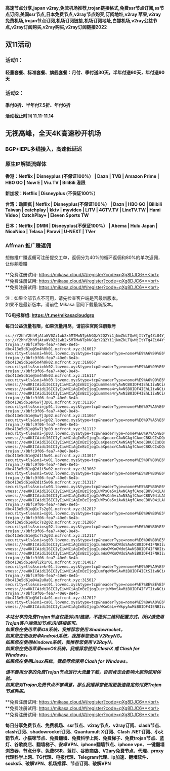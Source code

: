 **高速节点分享,japan v2ray,免流机场推荐,trojan链接格式,免费ssr节点订阅,ss节点订阅,美国ssr节点,日本免费节点,v2ray节点购买,订阅地址,v2ray 苹果,v2ray 免费机场,trojan节点订阅,机场订阅链接,机场订阅地址,白嫖机场,v2ray公益节点,v2ray订阅购买,v2ray购买,v2ray订阅链接2022**

## 双11活动

### 活动1：
**轻量套餐、标准套餐、旗舰套餐：月付、季付送30天，半年付送60天，年付送90天**

### 活动2：
**季付8折、半年付7.5折、年付6折**

**活动截止时间 11.11-11.14**





## 无视高峰，全天4K高速秒开机场
### BGP+IEPL多线接入，高速低延迟
### 原生IP解锁流媒体

**香港：Netflix | Disneyplus (不保证100%） | Dazn | TVB | Amazon Prime | HBO GO | Now E | Viu.TV | BiliBili 港限**

**新加坡：Netflix | Disneyplus (不保证100%）**

**台湾：动画疯 | Netflix | Disneyplus(不保证100%） | Dazn | HBO GO | Bilibili Taiwan | catchplay | kktv | myvideo | LiTV | 4GTV.TV | LineTV.TW | Hami Video | CatchPlay+ | Eleven Sports TW**

**日本：Netflix | DMM | Disneyplus(不保证100%） | Abema | Hulu Japan | NicoNico | Telasa | Paravi | U-NEXT | TVer**

### Affman 推广赚返佣
想做推广赚返佣可注册提交工单，返佣分为40%的循环返佣和80%的单次返佣，让你躺着赚


**免费注册试用: https://mikasa.cloud/#/register?code=qXg8DJC6**<br/>
**免费注册试用: https://mikasa.cloud/#/register?code=qXg8DJC6**<br/>
**免费注册试用: https://mikasa.cloud/#/register?code=qXg8DJC6**<br/>

注：如果全部节点不可用，请先检查客户端是否最新版本。<br/>
  如果不是最新版本，请前往 Mikasa 官网下载最新版本。

**TG电报群组: https://t.me/mikasacloudgrp**

**每日公益流量有限，如果流量用尽，请前往官网注册账号**

```
ss://Y2hhY2hhMjAtaWV0Zi1wb2x5MTMwNTpkNGQzY2Q2Yi1jNmZkLTQwNjItYTg4Zi04YjEwMmMzMTExNWU=@1.1.1.1:53#%E6%97%A0%E6%B3%95%E4%BD%BF%E7%94%A8%E8%AF%B7%E6%9D%A5%E5%AE%98%E7%BD%91%E6%9B%B4%E6%96%B0%E8%AE%A2%E9%98%85
ss://Y2hhY2hhMjAtaWV0Zi1wb2x5MTMwNTpkNGQzY2Q2Yi1jNmZkLTQwNjItYTg4Zi04YjEwMmMzMTExNWU=@1.1.1.1:53#%E5%AE%98%E6%96%B9%E7%BD%91%E7%AB%99%EF%BC%9Amikasa.cloud
trojan://0bfc9f06-fea7-40e0-8e4b-dbc413e5d61e@5m4h0k01.mcfront.xyz:31601?security=tls&sni=hk01.lovemc.xyz&type=tcp&headerType=none#%E9%A6%99%E6%B8%AF%2001%20%7C%201x%20HK
trojan://0bfc9f06-fea7-40e0-8e4b-dbc413e5d61e@5m4h0k02.mcfront.xyz:31606?security=tls&sni=hk02.lovemc.xyz&type=tcp&headerType=none#%E9%A6%99%E6%B8%AF%2002%20%7C%201x%20HK
trojan://0bfc9f06-fea7-40e0-8e4b-dbc413e5d61e@5m4h0k03.mcfront.xyz:31611?security=tls&sni=hk03.lovemc.xyz&type=tcp&headerType=none#%E9%A6%99%E6%B8%AF%2003%20%7C%201x%20HK
vmess://ew0KICAidiI6ICIyIiwNCiAgInBzIjogIummmea4ryAwNCB8IDF4IEhLIiwNCiAgImFkZCI6ICI1bTRoMGswNC5tY2Zyb250Lnh5eiIsDQogICJwb3J0IjogIjMxNjAxIiwNCiAgImlkIjogIjBiZmM5ZjA2LWZlYTctNDBlMC04ZTRiLWRiYzQxM2U1ZDYxZSIsDQogICJhaWQiOiAiMCIsDQogICJzY3kiOiAiYXV0byIsDQogICJuZXQiOiAidGNwIiwNCiAgInR5cGUiOiAibm9uZSIsDQogICJob3N0IjogIiIsDQogICJwYXRoIjogIiIsDQogICJ0bHMiOiAidGxzIiwNCiAgInNuaSI6ICJoazA0LmxvdmVtYy54eXoiLA0KICAiYWxwbiI6ICIiDQp9
vmess://ew0KICAidiI6ICIyIiwNCiAgInBzIjogIummmea4ryAwNSB8IDF4IEhLIiwNCiAgImFkZCI6ICI1bTRoMGswNS5tY2Zyb250Lnh5eiIsDQogICJwb3J0IjogIjMxNjA2IiwNCiAgImlkIjogIjBiZmM5ZjA2LWZlYTctNDBlMC04ZTRiLWRiYzQxM2U1ZDYxZSIsDQogICJhaWQiOiAiMCIsDQogICJzY3kiOiAiYXV0byIsDQogICJuZXQiOiAidGNwIiwNCiAgInR5cGUiOiAibm9uZSIsDQogICJob3N0IjogIiIsDQogICJwYXRoIjogIiIsDQogICJ0bHMiOiAidGxzIiwNCiAgInNuaSI6ICJoazA1LmxvdmVtYy54eXoiLA0KICAiYWxwbiI6ICIiDQp9
vmess://ew0KICAidiI6ICIyIiwNCiAgInBzIjogIummmea4ryAwNiB8IDF4IEhLIiwNCiAgImFkZCI6ICI1bTRoMGswNi5tY2Zyb250Lnh5eiIsDQogICJwb3J0IjogIjMxNjExIiwNCiAgImlkIjogIjBiZmM5ZjA2LWZlYTctNDBlMC04ZTRiLWRiYzQxM2U1ZDYxZSIsDQogICJhaWQiOiAiMCIsDQogICJzY3kiOiAiYXV0byIsDQogICJuZXQiOiAidGNwIiwNCiAgInR5cGUiOiAibm9uZSIsDQogICJob3N0IjogIiIsDQogICJwYXRoIjogIiIsDQogICJ0bHMiOiAidGxzIiwNCiAgInNuaSI6ICJoazA2LmxvdmVtYy54eXoiLA0KICAiYWxwbiI6ICIiDQp9
trojan://0bfc9f06-fea7-40e0-8e4b-dbc413e5d61e@6w7j3p01.mcfront.xyz:31116?security=tls&sni=jp01.lovemc.xyz&type=tcp&headerType=none#%E6%97%A5%E6%9C%AC%2001%20%7C%201x%20JP
trojan://0bfc9f06-fea7-40e0-8e4b-dbc413e5d61e@6w7j3p02.mcfront.xyz:31106?security=tls&sni=jp02.lovemc.xyz&type=tcp&headerType=none#%E6%97%A5%E6%9C%AC%2002%20%20%7C%201x%20JP
trojan://0bfc9f06-fea7-40e0-8e4b-dbc413e5d61e@6w7j3p03.mcfront.xyz:31111?security=tls&sni=jp03.lovemc.xyz&type=tcp&headerType=none#%E6%97%A5%E6%9C%AC%2003%20%20%7C%201x%20JP
vmess://ew0KICAidiI6ICIyIiwNCiAgInBzIjogIuaXpeacrCAwNCAgfCAxeCBKUCIsDQogICJhZGQiOiAiNnc3ajNwMDQubWNmcm9udC54eXoiLA0KICAicG9ydCI6ICIzMTExNiIsDQogICJpZCI6ICIwYmZjOWYwNi1mZWE3LTQwZTAtOGU0Yi1kYmM0MTNlNWQ2MWUiLA0KICAiYWlkIjogIjAiLA0KICAic2N5IjogImF1dG8iLA0KICAibmV0IjogInRjcCIsDQogICJ0eXBlIjogIm5vbmUiLA0KICAiaG9zdCI6ICIiLA0KICAicGF0aCI6ICIiLA0KICAidGxzIjogInRscyIsDQogICJzbmkiOiAianAwNC5sb3ZlbWMueHl6IiwNCiAgImFscG4iOiAiIg0KfQ==
vmess://ew0KICAidiI6ICIyIiwNCiAgInBzIjogIuaXpeacrCAwNSAgfCAxeCBKUCIsDQogICJhZGQiOiAiNnc3ajNwMDUubWNmcm9udC54eXoiLA0KICAicG9ydCI6ICIzMTEwNiIsDQogICJpZCI6ICIwYmZjOWYwNi1mZWE3LTQwZTAtOGU0Yi1kYmM0MTNlNWQ2MWUiLA0KICAiYWlkIjogIjAiLA0KICAic2N5IjogImF1dG8iLA0KICAibmV0IjogInRjcCIsDQogICJ0eXBlIjogIm5vbmUiLA0KICAiaG9zdCI6ICIiLA0KICAicGF0aCI6ICIiLA0KICAidGxzIjogInRscyIsDQogICJzbmkiOiAianAwNS5sb3ZlbWMueHl6IiwNCiAgImFscG4iOiAiIg0KfQ==
vmess://ew0KICAidiI6ICIyIiwNCiAgInBzIjogIuaXpeacrCAwNiAgfCAxeCBKUCIsDQogICJhZGQiOiAiNnc3ajNwMDYubWNmcm9udC54eXoiLA0KICAicG9ydCI6ICIzMTExMSIsDQogICJpZCI6ICIwYmZjOWYwNi1mZWE3LTQwZTAtOGU0Yi1kYmM0MTNlNWQ2MWUiLA0KICAiYWlkIjogIjAiLA0KICAic2N5IjogImF1dG8iLA0KICAibmV0IjogInRjcCIsDQogICJ0eXBlIjogIm5vbmUiLA0KICAiaG9zdCI6ICIiLA0KICAicGF0aCI6ICIiLA0KICAidGxzIjogInRscyIsDQogICJzbmkiOiAianAwNi5sb3ZlbWMueHl6IiwNCiAgImFscG4iOiAiIg0KfQ==
trojan://0bfc9f06-fea7-40e0-8e4b-dbc413e5d61e@2d1t5w01.mcfront.xyz:31301?security=tls&sni=tw01.lovemc.xyz&type=tcp&headerType=none#%E5%8F%B0%E6%B9%BE%2001%20%20%7C%201x%20TWN
trojan://0bfc9f06-fea7-40e0-8e4b-dbc413e5d61e@2d1t5w02.mcfront.xyz:31306?security=tls&sni=tw02.lovemc.xyz&type=tcp&headerType=none#%E5%8F%B0%E6%B9%BE%2002%20%20%7C%201x%20TWN
trojan://0bfc9f06-fea7-40e0-8e4b-dbc413e5d61e@2d1t5w06.mcfront.xyz:31311?security=tls&sni=tw03.lovemc.xyz&type=tcp&headerType=none#%E5%8F%B0%E6%B9%BE%2003%20%20%7C%201x%20TWN
vmess://ew0KICAidiI6ICIyIiwNCiAgInBzIjogIuWPsOa5viAwNCAgfCAxeCBUV04iLA0KICAiYWRkIjogIjJkMXQ1dzA0Lm1jZnJvbnQueHl6IiwNCiAgInBvcnQiOiAiMzEzMDEiLA0KICAiaWQiOiAiMGJmYzlmMDYtZmVhNy00MGUwLThlNGItZGJjNDEzZTVkNjFlIiwNCiAgImFpZCI6ICIwIiwNCiAgInNjeSI6ICJhdXRvIiwNCiAgIm5ldCI6ICJ0Y3AiLA0KICAidHlwZSI6ICJub25lIiwNCiAgImhvc3QiOiAiIiwNCiAgInBhdGgiOiAiIiwNCiAgInRscyI6ICJ0bHMiLA0KICAic25pIjogInR3MDQubG92ZW1jLnh5eiIsDQogICJhbHBuIjogIiINCn0=
vmess://ew0KICAidiI6ICIyIiwNCiAgInBzIjogIuWPsOa5viAwNSAgfCAxeCBUV04iLA0KICAiYWRkIjogIjJkMXQ1dzA1Lm1jZnJvbnQueHl6IiwNCiAgInBvcnQiOiAiMzEzMDYiLA0KICAiaWQiOiAiMGJmYzlmMDYtZmVhNy00MGUwLThlNGItZGJjNDEzZTVkNjFlIiwNCiAgImFpZCI6ICIwIiwNCiAgInNjeSI6ICJhdXRvIiwNCiAgIm5ldCI6ICJ0Y3AiLA0KICAidHlwZSI6ICJub25lIiwNCiAgImhvc3QiOiAiIiwNCiAgInBhdGgiOiAiIiwNCiAgInRscyI6ICJ0bHMiLA0KICAic25pIjogInR3MDUubG92ZW1jLnh5eiIsDQogICJhbHBuIjogIiINCn0=
vmess://ew0KICAidiI6ICIyIiwNCiAgInBzIjogIuWPsOa5viAwNiAgfCAxeCBUV04iLA0KICAiYWRkIjogIjJkMXQ1dzA2Lm1jZnJvbnQueHl6IiwNCiAgInBvcnQiOiAiMzEzMTEiLA0KICAiaWQiOiAiMGJmYzlmMDYtZmVhNy00MGUwLThlNGItZGJjNDEzZTVkNjFlIiwNCiAgImFpZCI6ICIwIiwNCiAgInNjeSI6ICJhdXRvIiwNCiAgIm5ldCI6ICJ0Y3AiLA0KICAidHlwZSI6ICJub25lIiwNCiAgImhvc3QiOiAiIiwNCiAgInBhdGgiOiAiIiwNCiAgInRscyI6ICJ0bHMiLA0KICAic25pIjogInR3MDYubG92ZW1jLnh5eiIsDQogICJhbHBuIjogIiINCn0=
trojan://0bfc9f06-fea7-40e0-8e4b-dbc413e5d61e@1c7s2g01.mcfront.xyz:31201?security=tls&sni=sg01.lovemc.xyz&type=tcp&headerType=none#%E6%96%B0%E5%8A%A0%E5%9D%A1%2001%20%20%7C%201x%20SG
trojan://0bfc9f06-fea7-40e0-8e4b-dbc413e5d61e@1c7s2g02.mcfront.xyz:31206?security=tls&sni=sg02.lovemc.xyz&type=tcp&headerType=none#%E6%96%B0%E5%8A%A0%E5%9D%A1%2002%20%7C%201x%20SG
trojan://0bfc9f06-fea7-40e0-8e4b-dbc413e5d61e@1c7s2g03.mcfront.xyz:31211?security=tls&sni=sg03.lovemc.xyz&type=tcp&headerType=none#%E6%96%B0%E5%8A%A0%E5%9D%A1%2003%20%7C%201x%20SG
vmess://ew0KICAidiI6ICIyIiwNCiAgInBzIjogIuaWsOWKoOWdoSAwNCB8IDF4IFNHIiwNCiAgImFkZCI6ICIxYzdzMmcwNC5tY2Zyb250Lnh5eiIsDQogICJwb3J0IjogIjMxMjAxIiwNCiAgImlkIjogIjBiZmM5ZjA2LWZlYTctNDBlMC04ZTRiLWRiYzQxM2U1ZDYxZSIsDQogICJhaWQiOiAiMCIsDQogICJzY3kiOiAiYXV0byIsDQogICJuZXQiOiAidGNwIiwNCiAgInR5cGUiOiAibm9uZSIsDQogICJob3N0IjogIiIsDQogICJwYXRoIjogIiIsDQogICJ0bHMiOiAidGxzIiwNCiAgInNuaSI6ICJzZzA0LmxvdmVtYy54eXoiLA0KICAiYWxwbiI6ICIiDQp9
vmess://ew0KICAidiI6ICIyIiwNCiAgInBzIjogIuaWsOWKoOWdoSAwNSB8IDF4IFNHIiwNCiAgImFkZCI6ICIxYzdzMmcwNS5tY2Zyb250Lnh5eiIsDQogICJwb3J0IjogIjMxMjA2IiwNCiAgImlkIjogIjBiZmM5ZjA2LWZlYTctNDBlMC04ZTRiLWRiYzQxM2U1ZDYxZSIsDQogICJhaWQiOiAiMCIsDQogICJzY3kiOiAiYXV0byIsDQogICJuZXQiOiAidGNwIiwNCiAgInR5cGUiOiAibm9uZSIsDQogICJob3N0IjogIiIsDQogICJwYXRoIjogIiIsDQogICJ0bHMiOiAidGxzIiwNCiAgInNuaSI6ICJzZzA1LmxvdmVtYy54eXoiLA0KICAiYWxwbiI6ICIiDQp9
vmess://ew0KICAidiI6ICIyIiwNCiAgInBzIjogIuaWsOWKoOWdoSAwNiB8IDF4IFNHIiwNCiAgImFkZCI6ICIxYzdzMmcwNi5tY2Zyb250Lnh5eiIsDQogICJwb3J0IjogIjMxMjExIiwNCiAgImlkIjogIjBiZmM5ZjA2LWZlYTctNDBlMC04ZTRiLWRiYzQxM2U1ZDYxZSIsDQogICJhaWQiOiAiMCIsDQogICJzY3kiOiAiYXV0byIsDQogICJuZXQiOiAidGNwIiwNCiAgInR5cGUiOiAibm9uZSIsDQogICJob3N0IjogIiIsDQogICJwYXRoIjogIiIsDQogICJ0bHMiOiAidGxzIiwNCiAgInNuaSI6ICJzZzA2LmxvdmVtYy54eXoiLA0KICAiYWxwbiI6ICIiDQp9
trojan://0bfc9f06-fea7-40e0-8e4b-dbc413e5d61e@8l2k1r01.mcfront.xyz:31401?security=tls&sni=kr01.lovemc.xyz&type=tcp&headerType=none#%E9%9F%A9%E5%9B%BD%2001%20%7C%201x%20KR
vmess://ew0KICAidiI6ICIyIiwNCiAgInBzIjogIumfqeWbvSAwMiB8IDF4IEtSIiwNCiAgImFkZCI6ICI4bDJrMXIwNC5tY2Zyb250Lnh5eiIsDQogICJwb3J0IjogIjMxNDAxIiwNCiAgImlkIjogIjBiZmM5ZjA2LWZlYTctNDBlMC04ZTRiLWRiYzQxM2U1ZDYxZSIsDQogICJhaWQiOiAiMCIsDQogICJzY3kiOiAiYXV0byIsDQogICJuZXQiOiAidGNwIiwNCiAgInR5cGUiOiAibm9uZSIsDQogICJob3N0IjogIiIsDQogICJwYXRoIjogIiIsDQogICJ0bHMiOiAidGxzIiwNCiAgInNuaSI6ICJrcjA0LmxvdmVtYy54eXoiLA0KICAiYWxwbiI6ICIiDQp9
trojan://0bfc9f06-fea7-40e0-8e4b-dbc413e5d61e@4a2u0a01.mcfront.xyz:31501?security=tls&sni=us01.lovemc.xyz&type=tcp&headerType=none#%E7%BE%8E%E5%9B%BD%2001%20%7C%201x%20US
vmess://ew0KICAidiI6ICIyIiwNCiAgInBzIjogIue+juWbvSAwMiB8IDF4IFVTIiwNCiAgImFkZCI6ICI0YTJ1MGEwNC5tY2Zyb250Lnh5eiIsDQogICJwb3J0IjogIjMxNTAxIiwNCiAgImlkIjogIjBiZmM5ZjA2LWZlYTctNDBlMC04ZTRiLWRiYzQxM2U1ZDYxZSIsDQogICJhaWQiOiAiMCIsDQogICJzY3kiOiAiYXV0byIsDQogICJuZXQiOiAidGNwIiwNCiAgInR5cGUiOiAibm9uZSIsDQogICJob3N0IjogIiIsDQogICJwYXRoIjogIiIsDQogICJ0bHMiOiAidGxzIiwNCiAgInNuaSI6ICJ1czA0LmxvdmVtYy54eXoiLA0KICAiYWxwbiI6ICIiDQp9
trojan://0bfc9f06-fea7-40e0-8e4b-dbc413e5d61e@3d1c4a01.mcfront.xyz:31701?security=tls&sni=ca01.lovemc.xyz&type=tcp&headerType=none#%E5%8A%A0%E6%8B%BF%E5%A4%A7%2001%20%7C%201x%20CA
vmess://ew0KICAidiI6ICIyIiwNCiAgInBzIjogIuWKoOaLv+WkpyAwMiB8IDF4IENBIiwNCiAgImFkZCI6ICIzZDFjNGEwNC5tY2Zyb250Lnh5eiIsDQogICJwb3J0IjogIjMxNzAxIiwNCiAgImlkIjogIjBiZmM5ZjA2LWZlYTctNDBlMC04ZTRiLWRiYzQxM2U1ZDYxZSIsDQogICJhaWQiOiAiMCIsDQogICJzY3kiOiAiYXV0byIsDQogICJuZXQiOiAidGNwIiwNCiAgInR5cGUiOiAibm9uZSIsDQogICJob3N0IjogIiIsDQogICJwYXRoIjogIiIsDQogICJ0bHMiOiAidGxzIiwNCiAgInNuaSI6ICJjYTA0LmxvdmVtYy54eXoiLA0KICAiYWxwbiI6ICIiDQp9

```

***本站分享的免费Trojan节点仅提供URI链接，不提供二维码配置方式，所以请使用Trojan客户端添加节点URI链接即可。***<br/>
***如果您在使用苹果iOS系统，我推荐您使用 Shadowrocket。***<br/>
***如果您在使用安卓Android系统，我推荐您使用 V2RayNG。***<br/>
***如果您在使用Windows系统，我推荐您使用 V2RayN。***<br/>
***如果您在使用苹果macOS系统，我推荐您使用 ClashX 或 Clash  for Windows。***<br/>
***如果您在使用Linux系统，我推荐您使用 Clash  for Windows。***<br/>

***请不要用分享的免费Trojan节点进行大流量下载，否则肯定会影响大家的使用体验。***<br/>
***如果您对Trojan免费节点不够满意，那么我推荐您使用更极速稳定的付费Trojan节点购买。***<br/>

**免费注册试用: https://mikasa.cloud/#/register?code=qXg8DJC6**<br/>
**免费注册试用: https://mikasa.cloud/#/register?code=qXg8DJC6**<br/>
**免费注册试用: https://mikasa.cloud/#/register?code=qXg8DJC6**<br/>

**每日分享免费节点、免费机场、ssr节点、v2ray节点、v2ray订阅、clash节点、clash订阅、shadowrocket订阅、Quantumult X订阅、Clash .NET订阅、小火箭节点、小猫咪节点、免费翻墙、免费科学上网、免费梯子、免费trojan节点、蓝灯、谷歌商店、翻墙梯子、安卓VPN、iphone翻墙节点、iphone vpn、一键翻墙浏览器、节点分享、免费SSR、蓝灯、谷歌商店、V2ary免费节点、代理、proxy代理科学上网、TG代理、电报代理、Telegram代理、ip加速、翻墙软件、socks5、破解VPN、机场推荐、节点订阅、破解VPN**
